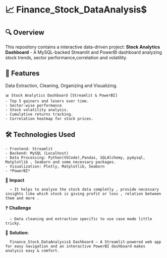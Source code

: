 # 📈 Finance_Stock_DataAnalysis$

## 🔍 Overview
This repository contains a interactive data-driven project:
 **Stock Analytics Dashboard** - A MySQL-backed Streamlit and PowerBI dashboard analyzing stock trends, sector performance,correlation and volatility.

## 🚀 Features
Data Extraction, Cleaning, Organizing and Visualizing.

    📊 Stock Analytics Dashboard [Streamlit & PowerBI]
    - Top 5 gainers and losers over time.
    - Sector-wise performance 
    - Stock volatility analysis.
    - Cumulative returns tracking.
    - Correlation heatmap for stock prices.

## 🛠️ Technologies Used
    - Frontend: Streamlit
    - Backend: MySQL (Localhost)
    - Data Processing: Python(VSCode),Pandas, SQLAlchemy, pymysql, Matplotlib , Seaborn and some necessary packages. 
    - Visualization: Plotly, Matplotlib, Seaborn
    - *PowerBI* 

🎥 **Impact** 

      – It helps to analyse the stock data completly , provide necessary insights like which stock is giving profit or loss , relation between them and more .

❓ **Challenge**

      – Data cleaning and extraction specific to use case made little tricky.

🚀 **Solution:** 

      Finance_Stock_DataAnalysis$ Dashboard – A Streamlit-powered web app for easy navigation and an interactive PowerBI dashboard makes analysis easy & comfort.
